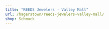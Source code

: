```yaml
---
title: "REEDS Jewelers - Valley Mall"
url: /hagerstown/reeds-jewelers-valley-mall/
shop: Schmuck
---
```

